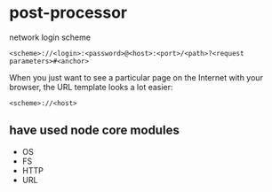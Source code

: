 # post-processor

network login scheme

```
<scheme>://<login>:<password>@<host>:<port>/<path>?<request parameters>#<anchor>
```

When you just want to see a particular page on the Internet with your browser, the URL template looks a lot easier:

```
<scheme>://<host>
```

## have used node core modules

- OS
- FS
- HTTP
- URL
